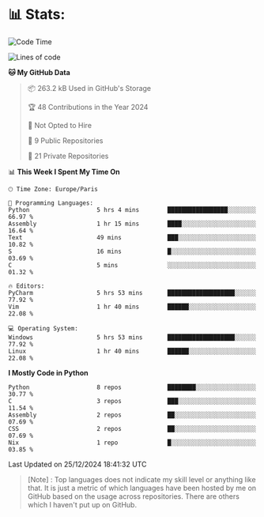 

<h1>📊 Stats:</h1>

<!--START_SECTION:waka-->
![Code Time](http://img.shields.io/badge/Code%20Time-697%20hrs%2035%20mins-blue)

![Lines of code](https://img.shields.io/badge/From%20Hello%20World%20I%27ve%20Written-6.3%20million%20lines%20of%20code-blue)

**🐱 My GitHub Data** 

> 📦 263.2 kB Used in GitHub's Storage 
 > 
> 🏆 48 Contributions in the Year 2024
 > 
> 🚫 Not Opted to Hire
 > 
> 📜 9 Public Repositories 
 > 
> 🔑 21 Private Repositories 
 > 
📊 **This Week I Spent My Time On** 

```text
🕑︎ Time Zone: Europe/Paris

💬 Programming Languages: 
Python                   5 hrs 4 mins        █████████████████░░░░░░░░   66.97 % 
Assembly                 1 hr 15 mins        ████░░░░░░░░░░░░░░░░░░░░░   16.64 % 
Text                     49 mins             ███░░░░░░░░░░░░░░░░░░░░░░   10.82 % 
S                        16 mins             █░░░░░░░░░░░░░░░░░░░░░░░░   03.69 % 
C                        5 mins              ░░░░░░░░░░░░░░░░░░░░░░░░░   01.32 % 

🔥 Editors: 
PyCharm                  5 hrs 53 mins       ███████████████████░░░░░░   77.92 % 
Vim                      1 hr 40 mins        ██████░░░░░░░░░░░░░░░░░░░   22.08 % 

💻 Operating System: 
Windows                  5 hrs 53 mins       ███████████████████░░░░░░   77.92 % 
Linux                    1 hr 40 mins        ██████░░░░░░░░░░░░░░░░░░░   22.08 % 
```

**I Mostly Code in Python** 

```text
Python                   8 repos             ████████░░░░░░░░░░░░░░░░░   30.77 % 
C                        3 repos             ███░░░░░░░░░░░░░░░░░░░░░░   11.54 % 
Assembly                 2 repos             ██░░░░░░░░░░░░░░░░░░░░░░░   07.69 % 
CSS                      2 repos             ██░░░░░░░░░░░░░░░░░░░░░░░   07.69 % 
Nix                      1 repo              █░░░░░░░░░░░░░░░░░░░░░░░░   03.85 % 
```




 Last Updated on 25/12/2024 18:41:32 UTC
<!--END_SECTION:waka-->

 > [Note] : Top languages does not indicate my skill level or anything like that. It is just a metric of which languages have been hosted by me on GitHub based on the usage across repositories. There are others which I haven't put up on GitHub.</span>
